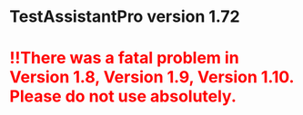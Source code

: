 # TestAssistantPro version 1.72

# <span style="color:red">!!There was a fatal problem in Version 1.8, Version 1.9, Version 1.10. Please do not use absolutely.</span>
